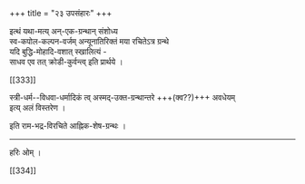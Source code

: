 +++
title = "२३ उपसंहारः"
+++

इत्थं यथा-मत्य् अन्-एक-ग्रन्थान् संशोध्य  
स्व-कपोल-कल्पन-वर्जम् अन्यूनातिरिक्तं मया रचितेऽत्र ग्रन्थे  
यदि बुद्धि-मोहादि-वशात् स्खालित्यं -  
साधव एव तत् क्रोडी-कुर्वन्त्व् इति प्रार्थये ।

[[333]]

स्त्री-धर्म--विधवा-धर्मादिकं त्व् अस्मद्-उक्त-ग्रन्थान्तरे +++(क्व??)+++ अवधेयम्  
इत्य् अलं विस्तरेण ।

इति राम-भद्र-विरचिते आह्निक-शेष-ग्रन्थः ।

***

हरिः ओम् ।

[[334]]